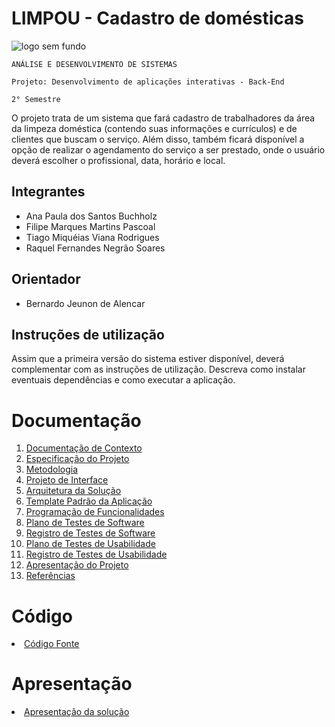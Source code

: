 # LIMPOU - Cadastro de domésticas


![logo sem fundo](https://user-images.githubusercontent.com/62525275/160643989-10875c1a-c6e4-442d-8977-b6fb471ce47e.png)
 
`ANÁLISE E DESENVOLVIMENTO DE SISTEMAS`

`Projeto: Desenvolvimento de aplicações interativas - Back-End`

`2° Semestre`

O projeto trata de um sistema que fará cadastro de trabalhadores da área da limpeza doméstica (contendo suas informações e currículos) e de clientes que buscam o serviço. Além disso, também ficará disponível a opção de realizar o agendamento do serviço a ser prestado, onde o usuário deverá escolher o profissional, data, horário e local.

## Integrantes

* Ana Paula dos Santos Buchholz
* Filipe Marques Martins Pascoal
* Tiago Miquéias Viana Rodrigues 
* Raquel Fernandes Negrão Soares

## Orientador

* Bernardo Jeunon de Alencar

## Instruções de utilização

Assim que a primeira versão do sistema estiver disponível, deverá complementar com as instruções de utilização. Descreva como instalar eventuais dependências e como executar a aplicação.

# Documentação

<ol>
<li><a href="docs/01-Documentação de Contexto.md"> Documentação de Contexto</a></li>
<li><a href="docs/02-Especificação do Projeto.md"> Especificação do Projeto</a></li>
<li><a href="docs/03-Metodologia.md"> Metodologia</a></li>
<li><a href="docs/04-Projeto de Interface.md"> Projeto de Interface</a></li>
<li><a href="docs/05-Arquitetura da Solução.md"> Arquitetura da Solução</a></li>
<li><a href="docs/06-Template Padrão da Aplicação.md"> Template Padrão da Aplicação</a></li>
<li><a href="docs/07-Programação de Funcionalidades.md"> Programação de Funcionalidades</a></li>
<li><a href="docs/08-Plano de Testes de Software.md"> Plano de Testes de Software</a></li>
<li><a href="docs/09-Registro de Testes de Software.md"> Registro de Testes de Software</a></li>
<li><a href="docs/10-Plano de Testes de Usabilidade.md"> Plano de Testes de Usabilidade</a></li>
<li><a href="docs/11-Registro de Testes de Usabilidade.md"> Registro de Testes de Usabilidade</a></li>
<li><a href="docs/12-Apresentação do Projeto.md"> Apresentação do Projeto</a></li>
<li><a href="docs/13-Referências.md"> Referências</a></li>
</ol>

# Código

<li><a href="src/README.md"> Código Fonte</a></li>

# Apresentação

<li><a href="presentation/README.md"> Apresentação da solução</a></li>
